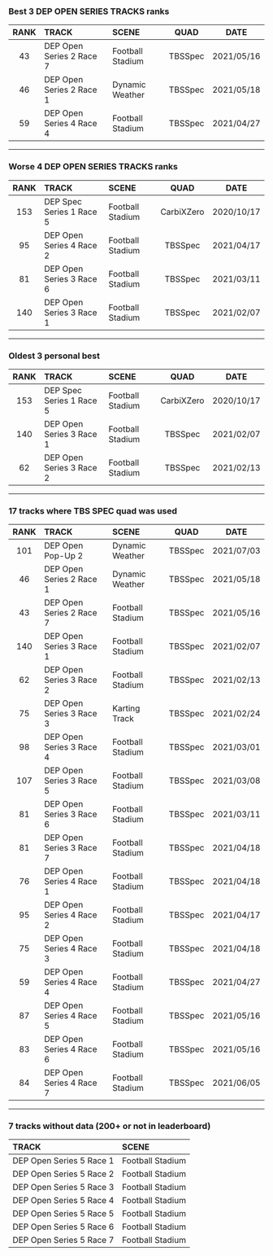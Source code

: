 ### Best 3 DEP OPEN SERIES TRACKS ranks
|RANK|TRACK|SCENE|QUAD|DATE|
|:---:|:---|:---|:---:|:---:|
|43|DEP Open Series 2 Race 7|Football Stadium|TBSSpec|2021/05/16|
|46|DEP Open Series 2 Race 1|Dynamic Weather|TBSSpec|2021/05/18|
|59|DEP Open Series 4 Race 4|Football Stadium|TBSSpec|2021/04/27|
---
### Worse 4 DEP OPEN SERIES TRACKS ranks
|RANK|TRACK|SCENE|QUAD|DATE|
|:---:|:---|:---|:---:|:---:|
|153|DEP Spec Series 1 Race 5|Football Stadium|CarbiXZero|2020/10/17|
|95|DEP Open Series 4 Race 2|Football Stadium|TBSSpec|2021/04/17|
|81|DEP Open Series 3 Race 6|Football Stadium|TBSSpec|2021/03/11|
|140|DEP Open Series 3 Race 1|Football Stadium|TBSSpec|2021/02/07|
---
### Oldest 3 personal best
|RANK|TRACK|SCENE|QUAD|DATE|
|:---:|:---|:---|:---:|:---:|
|153|DEP Spec Series 1 Race 5|Football Stadium|CarbiXZero|2020/10/17|
|140|DEP Open Series 3 Race 1|Football Stadium|TBSSpec|2021/02/07|
|62|DEP Open Series 3 Race 2|Football Stadium|TBSSpec|2021/02/13|
---
### 17 tracks where TBS SPEC quad was used
|RANK|TRACK|SCENE|QUAD|DATE|
|:---:|:---|:---|:---:|:---:|
|101|DEP Open Pop-Up 2|Dynamic Weather|TBSSpec|2021/07/03|
|46|DEP Open Series 2 Race 1|Dynamic Weather|TBSSpec|2021/05/18|
|43|DEP Open Series 2 Race 7|Football Stadium|TBSSpec|2021/05/16|
|140|DEP Open Series 3 Race 1|Football Stadium|TBSSpec|2021/02/07|
|62|DEP Open Series 3 Race 2|Football Stadium|TBSSpec|2021/02/13|
|75|DEP Open Series 3 Race 3|Karting Track|TBSSpec|2021/02/24|
|98|DEP Open Series 3 Race 4|Football Stadium|TBSSpec|2021/03/01|
|107|DEP Open Series 3 Race 5|Football Stadium|TBSSpec|2021/03/08|
|81|DEP Open Series 3 Race 6|Football Stadium|TBSSpec|2021/03/11|
|81|DEP Open Series 3 Race 7|Football Stadium|TBSSpec|2021/04/18|
|76|DEP Open Series 4 Race 1|Football Stadium|TBSSpec|2021/04/18|
|95|DEP Open Series 4 Race 2|Football Stadium|TBSSpec|2021/04/17|
|75|DEP Open Series 4 Race 3|Football Stadium|TBSSpec|2021/04/18|
|59|DEP Open Series 4 Race 4|Football Stadium|TBSSpec|2021/04/27|
|87|DEP Open Series 4 Race 5|Football Stadium|TBSSpec|2021/05/16|
|83|DEP Open Series 4 Race 6|Football Stadium|TBSSpec|2021/05/16|
|84|DEP Open Series 4 Race 7|Football Stadium|TBSSpec|2021/06/05|
---
### 7 tracks without data (200+ or not in leaderboard)
|TRACK|SCENE|
|:---|:---|
|DEP Open Series 5 Race 1|Football Stadium|
|DEP Open Series 5 Race 2|Football Stadium|
|DEP Open Series 5 Race 3|Football Stadium|
|DEP Open Series 5 Race 4|Football Stadium|
|DEP Open Series 5 Race 5|Football Stadium|
|DEP Open Series 5 Race 6|Football Stadium|
|DEP Open Series 5 Race 7|Football Stadium|
